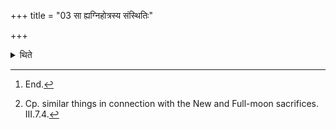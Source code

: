 +++
title = "03 सा ह्यग्निहोत्रस्य संस्थितिः"

+++

<details><summary>थिते</summary>

3. This is the complete establishment[^1] of the Agnihotra (ritual).[^2]  


[^1]: End.   

[^2]: Cp. similar things in connection with the New and Full-moon sacrifices. III.7.4.
</details>
